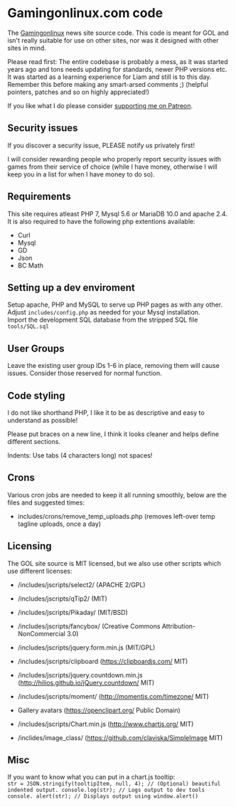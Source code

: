 # Gamingonlinux.com code

The [Gamingonlinux](https://gamingonlinux.com) news site source code. This code is meant for GOL and isn't really suitable for use on other sites, nor was it designed with other sites in mind.

Please read first: The entire codebase is probably a mess, as it was started years ago and tons needs updating for standards, newer PHP versions etc. It was started as a learning experience for Liam and still is to this day. Remember this before making any smart-arsed comments ;) (helpful pointers, patches and so on highly appreciated!)

If you like what I do please consider [supporting me on Patreon](https://www.patreon.com/liamdawe).

## Security issues

If you discover a security issue, PLEASE notify us privately first!

I will consider rewarding people who properly report security issues with games from their service of choice (while I have money, otherwise I will keep you in a list for when I have money to do so).

## Requirements

This site requires atleast PHP 7, Mysql 5.6 or MariaDB 10.0 and apache 2.4.  
It is also required to have the following php extentions available: 

- Curl
- Mysql
- GD
- Json
- BC Math

## Setting up a dev enviroment

Setup apache, PHP and MySQL to serve up PHP pages as with any other. Adjust `includes/config.php` as needed for your Mysql installation.  
Import the development SQL database from the stripped SQL file `tools/SQL.sql`  

## User Groups

Leave the existing user group IDs 1-6 in place, removing them will cause issues. Consider those reserved for normal function.

## Code styling

I do not like shorthand PHP, I like it to be as descriptive and easy to understand as possible!

Please put braces on a new line, I think it looks cleaner and helps define different sections.

Indents: Use tabs (4 characters long) not spaces!

## Crons ##

Various cron jobs are needed to keep it all running smoothly, below are the files and suggested times:
- includes/crons/remove_temp_uploads.php (removes left-over temp tagline uploads, once a day)

## Licensing

The GOL site source is MIT licensed, but we also use other scripts which use different licenses:

- /includes/jscripts/select2/ (APACHE 2/GPL)

- /includes/jscripts/qTip2/ (MIT)

- /includes/jscripts/Pikaday/ (MIT/BSD)

- /includes/jscripts/fancybox/ (Creative Commons Attribution-NonCommercial 3.0)

- /includes/jscripts/jquery.form.min.js (MIT/GPL)

- /includes/jscripts/clipboard (https://clipboardjs.com/ MIT)

- /includes/jscripts/jquery.countdown.min.js (http://hilios.github.io/jQuery.countdown/ MIT)

- /includes/jscripts/moment/ (http://momentjs.com/timezone/ MIT)

- Gallery avatars (https://openclipart.org/ Public Domain)

- /includes/jscripts/Chart.min.js (http://www.chartjs.org/ MIT)

- /inclides/image_class/ (https://github.com/claviska/SimpleImage MIT)

## Misc

If you want to know what you can put in a chart.js tooltip:  
`str = JSON.stringify(tooltipItem, null, 4); // (Optional) beautiful indented output.
console.log(str); // Logs output to dev tools console.
alert(str); // Displays output using window.alert()`
